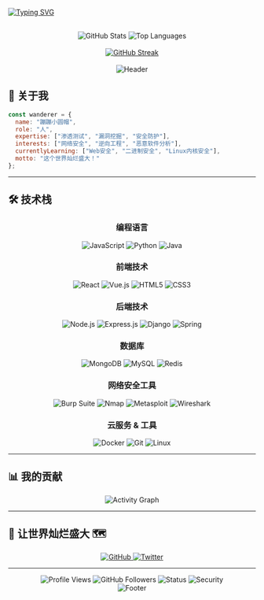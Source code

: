 [![Typing SVG](https://readme-typing-svg.demolab.com?font=Fira+Code&pause=1000&width=435&lines=%E8%BF%99%E4%B8%AA%E4%B8%96%E7%95%8C%E7%81%BF%E7%83%82%E7%9B%9B%E5%A4%A7%EF%BC%81)](https://git.io/typing-svg)

<br>

<div align="center">
  <img src="https://github-readme-stats.vercel.app/api?username=wanderer-fly&show_icons=true&theme=transparent&hide_border=true&count_private=true" alt="GitHub Stats" />
  <img src="https://github-readme-stats.vercel.app/api/top-langs/?username=wanderer-fly&layout=compact&theme=transparent&hide_border=true" alt="Top Languages" />
</div>

<br>

<div align="center">
  <a href="https://git.io/streak-stats"><img src="https://github-readme-streak-stats.herokuapp.com?user=wanderer-fly&theme=transparent&hide_border=true&locale=zh_Hant&short_numbers=true&date_format=M%20j%5B%2C%20Y%5D" alt="GitHub Streak" /></a>
</div>

<br>

<div align="center">
  <img src="https://capsule-render.vercel.app/api?type=waving&color=gradient&height=100&section=header" alt="Header" />
</div>

## 🚀 关于我

```javascript
const wanderer = {
  name: "蹦蹦小圆帽",
  role: "人",
  expertise: ["渗透测试", "漏洞挖掘", "安全防护"],
  interests: ["网络安全", "逆向工程", "恶意软件分析"],
  currentlyLearning: ["Web安全", "二进制安全", "Linux内核安全"],
  motto: "这个世界灿烂盛大！"
};
```

---

## 🛠️ 技术栈

<div align="center">
  
### 编程语言
![JavaScript](https://img.shields.io/badge/JavaScript-F7DF1E?style=for-the-badge&logo=javascript&logoColor=black)
![Python](https://img.shields.io/badge/Python-3776AB?style=for-the-badge&logo=python&logoColor=white)
![Java](https://img.shields.io/badge/Java-ED8B00?style=for-the-badge&logo=java&logoColor=white)

### 前端技术
![React](https://img.shields.io/badge/React-20232A?style=for-the-badge&logo=react&logoColor=61DAFB)
![Vue.js](https://img.shields.io/badge/Vue.js-4FC08D?style=for-the-badge&logo=vue.js&logoColor=white)
![HTML5](https://img.shields.io/badge/HTML5-E34F26?style=for-the-badge&logo=html5&logoColor=white)
![CSS3](https://img.shields.io/badge/CSS3-1572B6?style=for-the-badge&logo=css3&logoColor=white)

### 后端技术
![Node.js](https://img.shields.io/badge/Node.js-43853D?style=for-the-badge&logo=node.js&logoColor=white)
![Express.js](https://img.shields.io/badge/Express.js-404D59?style=for-the-badge)
![Django](https://img.shields.io/badge/Django-092E20?style=for-the-badge&logo=django&logoColor=white)
![Spring](https://img.shields.io/badge/Spring-6DB33F?style=for-the-badge&logo=spring&logoColor=white)

### 数据库
![MongoDB](https://img.shields.io/badge/MongoDB-4EA94B?style=for-the-badge&logo=mongodb&logoColor=white)
![MySQL](https://img.shields.io/badge/MySQL-00000F?style=for-the-badge&logo=mysql&logoColor=white)
![Redis](https://img.shields.io/badge/Redis-DC382D?style=for-the-badge&logo=redis&logoColor=white)

### 网络安全工具
![Burp Suite](https://img.shields.io/badge/Burp%20Suite-FF5722?style=for-the-badge&logo=burp-suite&logoColor=white)
![Nmap](https://img.shields.io/badge/Nmap-FF6B6B?style=for-the-badge&logo=nmap&logoColor=white)
![Metasploit](https://img.shields.io/badge/Metasploit-FF6B6B?style=for-the-badge&logo=metasploit&logoColor=white)
![Wireshark](https://img.shields.io/badge/Wireshark-1679A7?style=for-the-badge&logo=wireshark&logoColor=white)

### 云服务 & 工具
![Docker](https://img.shields.io/badge/Docker-2496ED?style=for-the-badge&logo=docker&logoColor=white)
![Git](https://img.shields.io/badge/Git-F05032?style=for-the-badge&logo=git&logoColor=white)
![Linux](https://img.shields.io/badge/Linux-FCC624?style=for-the-badge&logo=linux&logoColor=black)

</div>

---

## 📊 我的贡献

<div align="center">
  <img src="https://github-readme-activity-graph.vercel.app/graph?username=wanderer-fly&theme=tokyonight&hide_border=true" alt="Activity Graph" />
</div>

---


## 🤝 让世界灿烂盛大 🗺️

<div align="center">
  <a href="https://github.com/wanderer-fly">
    <img src="https://img.shields.io/badge/GitHub-100000?style=for-the-badge&logo=github&logoColor=white" alt="GitHub" />
  </a>
  <a href="https://twitter.com/wandererfly">
    <img src="https://img.shields.io/badge/Twitter-1DA1F2?style=for-the-badge&logo=twitter&logoColor=white" alt="Twitter" />
  </a>
</div>

---

<div align="center">
  <img src="https://komarev.com/ghpvc/?username=wanderer-fly&label=Profile%20views&color=0e75b6&style=flat" alt="Profile Views" />
  <img src="https://img.shields.io/github/followers/wanderer-fly?label=Followers&style=social" alt="GitHub Followers" />
  <img src="https://img.shields.io/badge/Status-Active-brightgreen?style=flat" alt="Status" />
  <img src="https://img.shields.io/badge/Security-Researcher-red?style=flat" alt="Security" />
</div>

<div align="center">
  <img src="https://capsule-render.vercel.app/api?type=waving&color=gradient&height=100&section=footer" alt="Footer" />
</div>
